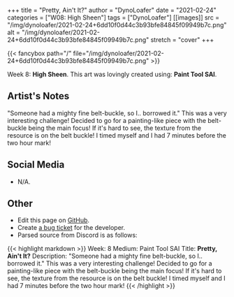 +++
title =       "Pretty, Ain't It?"
author =      "DynoLoafer"
date =        "2021-02-24"
categories =  ["W08: High Sheen"]
tags =        ["DynoLoafer"]
[[images]]
                      src = "/img/dynoloafer/2021-02-24+6dd10f0d44c3b93bfe84845f09949b7c.png"
                      alt = "/img/dynoloafer/2021-02-24+6dd10f0d44c3b93bfe84845f09949b7c.png"
                      stretch = "cover"
+++


{{< fancybox path="/" file="/img/dynoloafer/2021-02-24+6dd10f0d44c3b93bfe84845f09949b7c.png" >}}


Week 8: **High Sheen**. This art was lovingly created using: **Paint Tool SAI**.

## Artist's Notes

"Someone had a mighty fine belt-buckle, so I.. borrowed it."
This was a very interesting challenge! Decided to go for a painting-like piece with the belt-buckle being the main focus! If it's hard to see, the texture from the resource is on the belt buckle! I timed myself and I had 7 minutes before the two hour mark!

## Social Media

- N/A.

## Other

- Edit this page on [GitHub](https://github.com/teaminkling/web-refresh/edit/main/blog/content/blog/dynoloafer-week-8-03c2.md).
- Create [a bug ticket](https://github.com/teaminkling/web-refresh/issues/new?assignees=&labels=bug&template=problem-report.md&title=) for the developer.
- Parsed source from Discord is as follows:

{{< highlight markdown >}}
Week: 8
Medium: Paint Tool SAI
Title: __Pretty, Ain't It?__
Description: "Someone had a mighty fine belt-buckle, so I.. borrowed it."
This was a very interesting challenge! Decided to go for a painting-like piece with the belt-buckle being the main focus! If it's hard to see, the texture from the resource is on the belt buckle! I timed myself and I had 7 minutes before the two hour mark!
{{< /highlight >}}